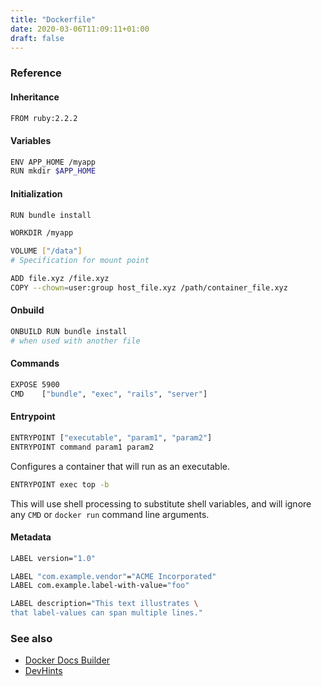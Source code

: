 ```yaml
---
title: "Dockerfile"
date: 2020-03-06T11:09:11+01:00
draft: false
---
```


### Reference

#### Inheritance

```bash
FROM ruby:2.2.2
```

#### Variables

```bash
ENV APP_HOME /myapp
RUN mkdir $APP_HOME
```

#### Initialization

```bash
RUN bundle install
```

```bash
WORKDIR /myapp
```

```bash
VOLUME ["/data"]
# Specification for mount point
```

```bash
ADD file.xyz /file.xyz
COPY --chown=user:group host_file.xyz /path/container_file.xyz
```

#### Onbuild

```bash
ONBUILD RUN bundle install
# when used with another file
```

#### Commands

```bash
EXPOSE 5900
CMD    ["bundle", "exec", "rails", "server"]
```

#### Entrypoint

```bash
ENTRYPOINT ["executable", "param1", "param2"]
ENTRYPOINT command param1 param2
```

Configures a container that will run as an executable.

```bash
ENTRYPOINT exec top -b
```

This will use shell processing to substitute shell variables, and will ignore any `CMD` or `docker run` command line arguments.

#### Metadata

```bash
LABEL version="1.0"
```

```bash
LABEL "com.example.vendor"="ACME Incorporated"
LABEL com.example.label-with-value="foo"
```

```bash
LABEL description="This text illustrates \
that label-values can span multiple lines."
```

### See also

* [Docker Docs Builder](https://docs.docker.com/engine/reference/builder)
* [DevHints](https://devhints.io/dockerfile)
